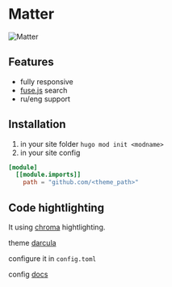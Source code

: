 # Matter

![Matter](https://github.com/fourtyone11/matter-hugo-theme)

## Features

- fully responsive
- [fuse.js](https://fusejs.io/) search
- ru/eng support

## Installation

1. in your site folder `hugo mod init <modname>`
2. in your site config
```toml
[module]
  [[module.imports]]
    path = "github.com/<theme_path>"
```

## Code hightlighting

It using [chroma](https://github.com/alecthomas/chroma) hightlighting.

theme [darcula](https://draculatheme.com)

configure it in `config.toml`

config [docs](https://gohugo.io/getting-started/configuration-markup/#highlight)


